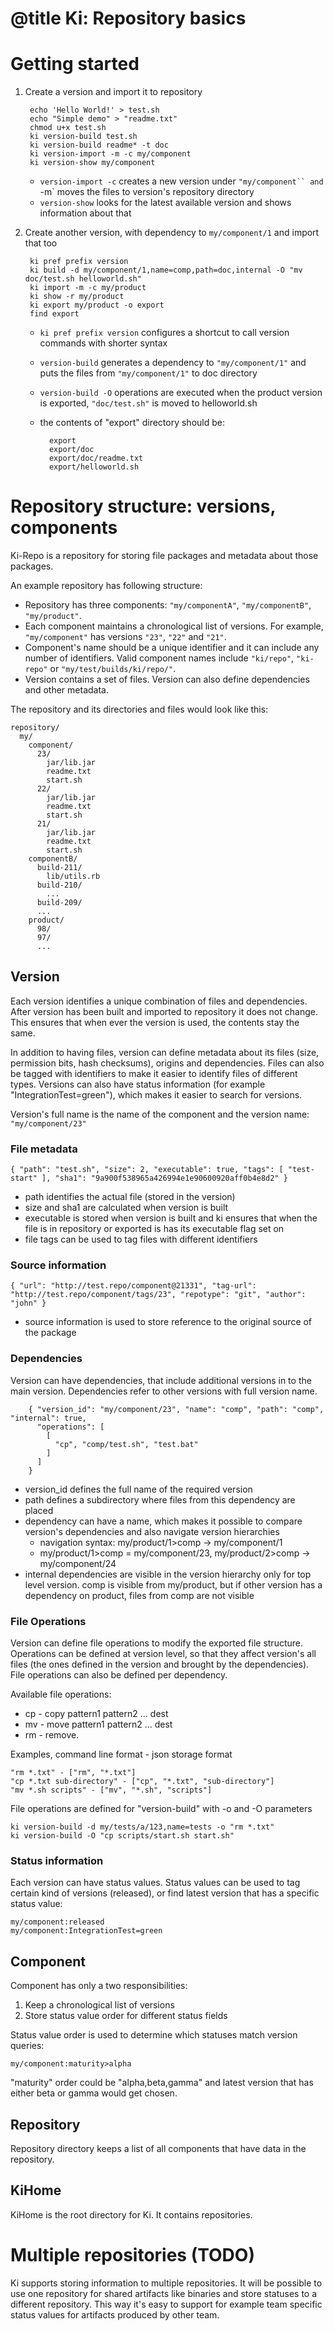 # @title Ki: Repository basics

# Getting started

1. Create a version and import it to repository

        echo 'Hello World!' > test.sh
        echo "Simple demo" > "readme.txt"
        chmod u+x test.sh
        ki version-build test.sh
        ki version-build readme* -t doc
        ki version-import -m -c my/component
        ki version-show my/component

    * `version-import -c` creates a new version under `"my/component`` and `-m` moves the files to version's repository directory
    * `version-show` looks for the latest available version and shows information about that

2. Create another version, with dependency to `my/component/1` and import that too

        ki pref prefix version
        ki build -d my/component/1,name=comp,path=doc,internal -O "mv doc/test.sh helloworld.sh"
        ki import -m -c my/product
        ki show -r my/product
        ki export my/product -o export
        find export

    * `ki pref prefix version` configures a shortcut to call version commands with shorter syntax
    * `version-build` generates a dependency to `"my/component/1"` and puts the files from `"my/component/1"` to doc directory
    * `version-build -O` operations are executed when the product version is exported, `"doc/test.sh"` is moved to helloworld.sh
    * the contents of "export" directory should be:

            export
            export/doc
            export/doc/readme.txt
            export/helloworld.sh

# Repository structure: versions, components

Ki-Repo is a repository for storing file packages and metadata about those packages.

An example repository has following structure:

* Repository has three components: `"my/componentA"`, `"my/componentB"`, `"my/product"`.
* Each component maintains a chronological list of versions. For example, `"my/component"` has versions `"23"`, `"22"` and `"21"`.
* Component's name should be a unique identifier and it can include any number of identifiers. Valid component names include `"ki/repo"`, `"ki-repo"` or `"my/test/builds/ki/repo/"`.
* Version contains a set of files. Version can also define dependencies and other metadata.

The repository and its directories and files would look like this:

    repository/
      my/
        component/
          23/
            jar/lib.jar
            readme.txt
            start.sh
          22/
            jar/lib.jar
            readme.txt
            start.sh
          21/
            jar/lib.jar
            readme.txt
            start.sh
        componentB/
          build-211/
            lib/utils.rb
          build-210/
            ...
          build-209/
          ...
        product/
          98/
          97/
          ...

## Version

Each version identifies a unique combination of files and dependencies. After version has been built and imported to
repository it does not change. This ensures that when ever the version is used, the contents stay the same.

In addition to having files, version can define metadata about its files (size, permission bits, hash checksums), origins and dependencies.
Files can also be tagged with identifiers to make it easier to identify files of different types. Versions can also have status
information (for example "IntegrationTest=green"), which makes it easier to search for versions.

Version's full name is the name of the component and the version name: `"my/component/23"`

### File metadata

    { "path": "test.sh", "size": 2, "executable": true, "tags": [ "test-start" ], "sha1": "9a900f538965a426994e1e90600920aff0b4e8d2" }

* path identifies the actual file (stored in the version)
* size and sha1 are calculated when version is built
* executable is stored when version is built and ki ensures that when the file is in repository or exported is has its executable flag set on
* file tags can be used to tag files with different identifiers

### Source information

    { "url": "http://test.repo/component@21331", "tag-url": "http://test.repo/component/tags/23", "repotype": "git", "author": "john" }

* source information is used to store reference to the original source of the package

### Dependencies

Version can have dependencies, that include additional versions in to the main version. Dependencies refer to other
versions with full version name.

        { "version_id": "my/component/23", "name": "comp", "path": "comp", "internal": true,
          "operations": [
            [
              "cp", "comp/test.sh", "test.bat"
            ]
          ]
        }

* version_id defines the full name of the required version
* path defines a subdirectory where files from this dependency are placed
* dependency can have a name, which makes it possible to compare version's dependencies and also navigate version hierarchies
    * navigation syntax: my/product/1>comp -> my/component/1
    * my/product/1>comp = my/component/23, my/product/2>comp -> my/component/24
* internal dependencies are visible in the version hierarchy only for top level version. comp is visible from my/product,
but if other version has a dependency on product, files from comp are not visible

### File Operations

Version can define file operations to modify the exported file structure. Operations can be defined at version level, so
that they affect version's all files (the ones defined in the version and brought by the dependencies). File operations
can also be defined per dependency.

Available file operations:

* cp - copy pattern1 pattern2 ... dest
* mv - move pattern1 pattern2 ... dest
* rm - remove.

Examples, command line format - json storage format

    "rm *.txt" - ["rm", "*.txt"]
    "cp *.txt sub-directory" - ["cp", "*.txt", "sub-directory"]
    "mv *.sh scripts" - ["mv", "*.sh", "scripts"]

File operations are defined for "version-build" with -o and -O parameters

    ki version-build -d my/tests/a/123,name=tests -o "rm *.txt"
    ki version-build -O "cp scripts/start.sh start.sh"

### Status information

Each version can have status values. Status values can be used to tag certain kind of versions (released),
or find latest version that has a specific status value:

    my/component:released
    my/component:IntegrationTest=green


## Component

Component has only a two responsibilities:

1. Keep a chronological list of versions
2. Store status value order for different status fields

Status value order is used to determine which statuses match version queries:

    my/component:maturity>alpha

"maturity" order could be "alpha,beta,gamma" and latest version that has either beta or gamma would get chosen.

## Repository

Repository directory keeps a list of all components that have data in the repository.

## KiHome

KiHome is the root directory for Ki. It contains repositories.

# Multiple repositories (TODO)

Ki supports storing information to multiple repositories. It will be possible to use one repository for shared
artifacts like binaries and store statuses to a different repository. This way it's easy to support for example
team specific status values for artifacts produced by other team.

